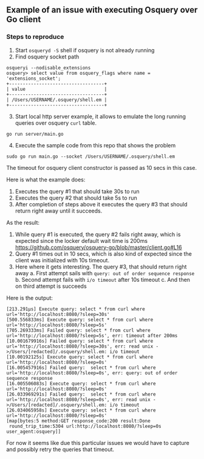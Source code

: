 ## Example of an issue with executing Osquery over Go client

### Steps to reproduce

1. Start ```osqueryd -S``` shell if osquery is not already running
2. Find osquery socket path 
```
osqueryi --nodisable_extensions
osquery> select value from osquery_flags where name = 'extensions_socket';
+-----------------------------------+
| value                             |
+-----------------------------------+
| /Users/USERNAME/.osquery/shell.em |
+-----------------------------------+
```
3. Start local http server example, it allows to emulate the long running queries over osquery ```curl``` table.
```
go run server/main.go
```

4. Execute the sample code from this repo that shows the problem
```
sudo go run main.go --socket /Users/USERNAME/.osquery/shell.em
```

The timeout for osquery client constructor is passed as 10 secs in this case.

Here is what the example does:
1. Executes the query #1 that should take 30s to run
2. Executes the query #2 that should take 5s to run
3. After completion of steps above it executes the query #3 that should return right away until it succeeds.

As the result:
1. While query #1 is executed, the query #2 fails right away, which is expected since the locker default wait time is 200ms
https://github.com/osquery/osquery-go/blob/master/client.go#L16
2. Query #1 times out in 10 secs, which is also kind of expected since the client was initialized with 10s timeout.
3. Here where it gets interesting. The query #3, that should return right away
    a. First attempt sails with ```query: out of order sequence response```
    b. Second attempt fails with ```i/o timeout``` after 10s timeout
    c. And then on third attempt is succeeds


Here is the output:
```
[213.291µs] Execute query: select * from curl where url='http://localhost:8080/?sleep=30s'
[500.556833ms] Execute query: select * from curl where url='http://localhost:8080/?sleep=5s'
[705.269333ms] Failed query: select * from curl where url='http://localhost:8080/?sleep=5s', err: timeout after 200ms
[10.001679916s] Failed query: select * from curl where url='http://localhost:8080/?sleep=30s', err: read unix ->/Users/[redacted]/.osquery/shell.em: i/o timeout
[10.00192125s] Execute query: select * from curl where url='http://localhost:8080/?sleep=0s'
[16.005457916s] Failed query:  select * from curl where url='http://localhost:8080/?sleep=0s', err: query: out of order sequence response
[16.005506083s] Execute query: select * from curl where url='http://localhost:8080/?sleep=0s'
[26.033969291s] Failed query:  select * from curl where url='http://localhost:8080/?sleep=0s', err: read unix ->/Users/[redacted]/.osquery/shell.em: i/o timeout
[26.034065958s] Execute query: select * from curl where url='http://localhost:8080/?sleep=0s'
[map[bytes:5 method:GET response_code:200 result:Done
 round_trip_time:5304 url:http://localhost:8080/?sleep=0s user_agent:osquery]]
```


For now it seems like due this particular issues we would have to capture and possibly retry the queries that timeout.
